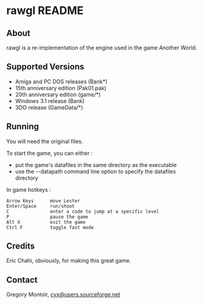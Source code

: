 
# rawgl README

## About

rawgl is a re-implementation of the engine used in the game Another World.  

## Supported Versions

- Amiga and PC DOS releases (Bank*)
- 15th anniversary edition (Pak01.pak)
- 20th anniversary edition (game/*)
- Windows 3.1 release (Bank)
- 3DO release (GameData/*)

## Running

You will need the original files.

To start the game, you can either :  
- put the game's datafiles in the same directory as the executable  
- use the --datapath command line option to specify the datafiles directory  

In game hotkeys :

    Arrow Keys      move Lester
    Enter/Space     run/shoot
    C               enter a code to jump at a specific level
    P               pause the game 
    Alt X           exit the game 
    Ctrl F          toggle fast mode 

## Credits

Eric Chahi, obviously, for making this great game.

## Contact

Gregory Montoir, cyx@users.sourceforge.net

